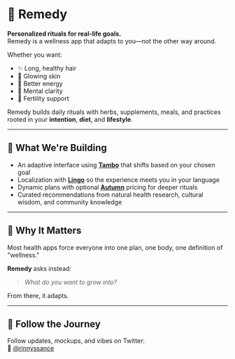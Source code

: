 # 🌿 Remedy

**Personalized rituals for real-life goals.**  
Remedy is a wellness app that adapts to you—not the other way around.

Whether you want:
- ✨ Long, healthy hair  
- 🌸 Glowing skin  
- 💪 Better energy  
- 🧠 Mental clarity  
- 🐣 Fertility support  

Remedy builds daily rituals with herbs, supplements, meals, and practices rooted in your **intention**, **diet**, and **lifestyle**.

---

## 🔧 What We're Building

- An adaptive interface using **[Tambo](https://tambo.co/)** that shifts based on your chosen goal
- Localization with **[Lingo](https://lingo.dev/)** so the experience meets you in your language
- Dynamic plans with optional **[Autumn](https://useautumn.com/)** pricing for deeper rituals
- Curated recommendations from natural health research, cultural wisdom, and community knowledge

---

## 💭 Why It Matters

Most health apps force everyone into one plan, one body, one definition of "wellness."

**Remedy** asks instead:  
> *What do you want to grow into?*

From there, it adapts.

---

## 📣 Follow the Journey

Follow updates, mockups, and vibes on Twitter:  
🧵 [@rinnyssance](https://twitter.com/rinnyssance)
